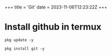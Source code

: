 +++
title = 'Git'
date = 2023-11-06T12:23:22Z
+++

# Install github in termux

```
pkg update -y

pkg install git -y

```
